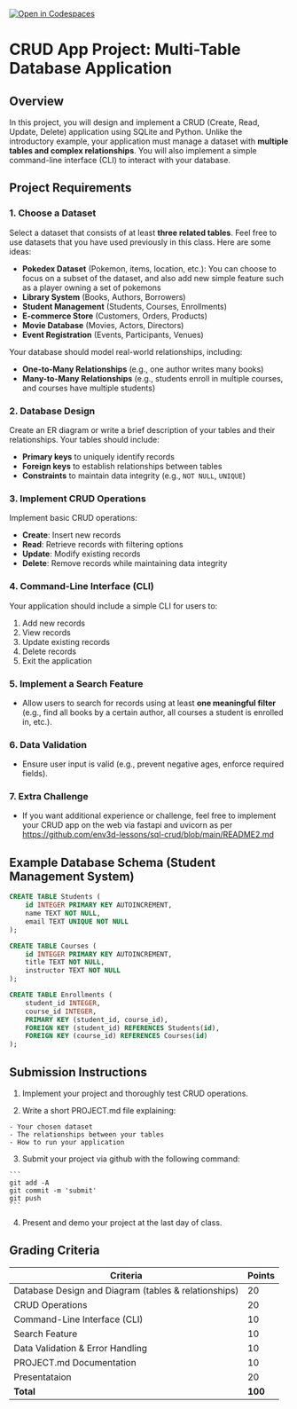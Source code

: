 [![Open in Codespaces](https://classroom.github.com/assets/launch-codespace-2972f46106e565e64193e422d61a12cf1da4916b45550586e14ef0a7c637dd04.svg)](https://classroom.github.com/open-in-codespaces?assignment_repo_id=18875142)
# CRUD App Project: Multi-Table Database Application

## Overview
In this project, you will design and implement a CRUD (Create, Read, Update,
Delete) application using SQLite and Python. Unlike the introductory example,
your application must manage a dataset with **multiple tables and complex
relationships**. You will also implement a simple command-line interface (CLI)
to interact with your database.

## Project Requirements

### 1. Choose a Dataset
Select a dataset that consists of at least **three related tables**. Feel free
to use datasets that you have used previously in this class.
Here are some ideas:

  - **Pokedex Dataset** (Pokemon, items, location, etc.): You can
  choose to focus on a subset of the dataset, and also add new simple feature such
  as a player owning a set of pokemons
  - **Library System** (Books, Authors, Borrowers)
  - **Student Management** (Students, Courses, Enrollments)
  - **E-commerce Store** (Customers, Orders, Products)
  - **Movie Database** (Movies, Actors, Directors)
  - **Event Registration** (Events, Participants, Venues)

Your database should model real-world relationships, including:

  - **One-to-Many Relationships** (e.g., one author writes many books)
  - **Many-to-Many Relationships** (e.g., students enroll in multiple courses,
  and courses have multiple students)

### 2. Database Design
Create an ER diagram or write a brief description of your tables and their
relationships. Your tables should include:

  - **Primary keys** to uniquely identify records
  - **Foreign keys** to establish relationships between tables
  - **Constraints** to maintain data integrity (e.g., `NOT NULL`, `UNIQUE`)

### 3. Implement CRUD Operations
Implement basic CRUD operations:

  - **Create**: Insert new records
  - **Read**: Retrieve records with filtering options
  - **Update**: Modify existing records
  - **Delete**: Remove records while maintaining data integrity

### 4. Command-Line Interface (CLI)
Your application should include a simple CLI for users to:

  1. Add new records
  2. View records
  3. Update existing records
  4. Delete records
  5. Exit the application

### 5. Implement a Search Feature

  - Allow users to search for records using at least **one meaningful filter**
  (e.g., find all books by a certain author, all courses a student is enrolled in, etc.).

### 6. Data Validation

  - Ensure user input is valid (e.g., prevent negative ages, enforce required fields).

### 7. Extra Challenge

  - If you want additional experience or challenge, feel free to implement your
  CRUD app on the web via fastapi and uvicorn as per
  https://github.com/env3d-lessons/sql-crud/blob/main/README2.md

## Example Database Schema (Student Management System)

```sql
CREATE TABLE Students (
    id INTEGER PRIMARY KEY AUTOINCREMENT,
    name TEXT NOT NULL,
    email TEXT UNIQUE NOT NULL
);

CREATE TABLE Courses (
    id INTEGER PRIMARY KEY AUTOINCREMENT,
    title TEXT NOT NULL,
    instructor TEXT NOT NULL
);

CREATE TABLE Enrollments (
    student_id INTEGER,
    course_id INTEGER,
    PRIMARY KEY (student_id, course_id),
    FOREIGN KEY (student_id) REFERENCES Students(id),
    FOREIGN KEY (course_id) REFERENCES Courses(id)
);
```

## Submission Instructions

  1. Implement your project and thoroughly test CRUD operations.

  2. Write a short PROJECT.md file explaining:

    - Your chosen dataset
    - The relationships between your tables
    - How to run your application

  3. Submit your project via github with the following command:

    ```
    git add -A
    git commit -m 'submit'
    git push
    ```
    
  4. Present and demo your project at the last day of class.


## Grading Criteria

| Criteria               | Points |
|------------------------|--------|
| Database Design and Diagram (tables & relationships) | 20 |
| CRUD Operations        | 20 |
| Command-Line Interface (CLI) | 10 |
| Search Feature        | 10 |
| Data Validation & Error Handling | 10 |
| PROJECT.md Documentation  | 10 |
| Presentataion | 20 |
| **Total**             | **100** |


